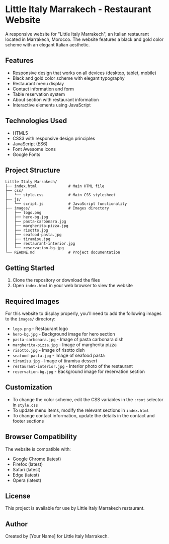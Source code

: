 # Little Italy Marrakech - Restaurant Website

A responsive website for "Little Italy Marrakech", an Italian restaurant located in Marrakech, Morocco. The website features a black and gold color scheme with an elegant Italian aesthetic.

## Features

- Responsive design that works on all devices (desktop, tablet, mobile)
- Black and gold color scheme with elegant typography
- Restaurant menu display
- Contact information and form
- Table reservation system
- About section with restaurant information
- Interactive elements using JavaScript

## Technologies Used

- HTML5
- CSS3 with responsive design principles
- JavaScript (ES6)
- Font Awesome icons
- Google Fonts

## Project Structure

```
Little Italy Marrakech/
├── index.html              # Main HTML file
├── css/
│   └── style.css           # Main CSS stylesheet
├── js/
│   └── script.js           # JavaScript functionality
├── images/                 # Images directory
│   ├── logo.png
│   ├── hero-bg.jpg
│   ├── pasta-carbonara.jpg
│   ├── margherita-pizza.jpg
│   ├── risotto.jpg
│   ├── seafood-pasta.jpg
│   ├── tiramisu.jpg
│   ├── restaurant-interior.jpg
│   └── reservation-bg.jpg
└── README.md               # Project documentation
```

## Getting Started

1. Clone the repository or download the files
2. Open `index.html` in your web browser to view the website

## Required Images

For this website to display properly, you'll need to add the following images to the `images/` directory:

- `logo.png` - Restaurant logo
- `hero-bg.jpg` - Background image for hero section
- `pasta-carbonara.jpg` - Image of pasta carbonara dish
- `margherita-pizza.jpg` - Image of margherita pizza
- `risotto.jpg` - Image of risotto dish
- `seafood-pasta.jpg` - Image of seafood pasta
- `tiramisu.jpg` - Image of tiramisu dessert
- `restaurant-interior.jpg` - Interior photo of the restaurant
- `reservation-bg.jpg` - Background image for reservation section

## Customization

- To change the color scheme, edit the CSS variables in the `:root` selector in `style.css`
- To update menu items, modify the relevant sections in `index.html`
- To change contact information, update the details in the contact and footer sections

## Browser Compatibility

The website is compatible with:
- Google Chrome (latest)
- Firefox (latest)
- Safari (latest)
- Edge (latest)
- Opera (latest)

## License

This project is available for use by Little Italy Marrakech restaurant.

## Author

Created by [Your Name] for Little Italy Marrakech. 